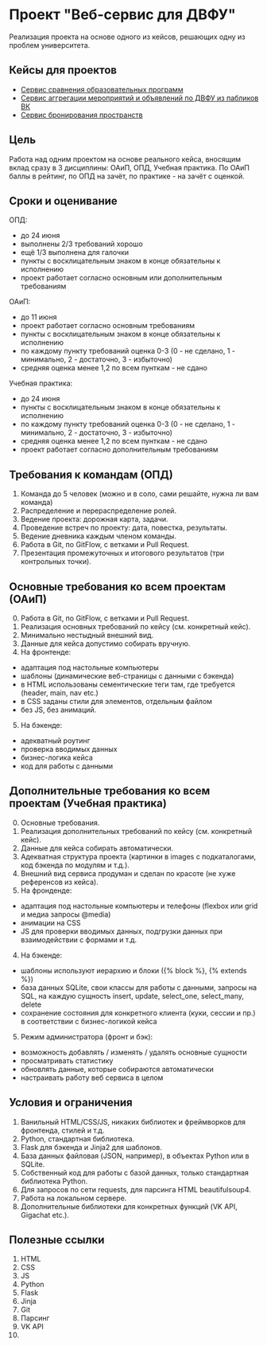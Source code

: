 # Проект "Веб-сервис для ДВФУ"

Реализация проекта на основе одного из кейсов, решающих одну из проблем университета.

## Кейсы для проектов

- [Сервис сравнения образовательных программ](webservice/comparison.md)
- [Сервис аггрегации мероприятий и объявлений по ДВФУ из пабликов ВК](webservice/events.md)
- [Сервис бронирования пространств](webservice/booking.md)

## Цель
Работа над одним проектом на основе реального кейса, вносящим вклад сразу в 3 дисциплины: ОАиП, ОПД, Учебная практика.
По ОАиП баллы в рейтинг, по ОПД на зачёт, по практике - на зачёт с оценкой.

## Сроки и оценивание

ОПД:
- до 24 июня
- выполнены 2/3 требований хорошо
- ещё 1/3 выполнена для галочки
- пункты с восклицательным знаком в конце обязательны к исполнению
- проект работает согласно основным или дополнительным требованиям  

ОАиП:
- до 11 июня
- проект работает согласно основным требованиям
- пункты с восклицательным знаком в конце обязательны к исполнению
- по каждому пункту требований оценка 0-3 (0 - не сделано, 1 - минимально, 2 - достаточно, 3 - избыточно)
- средняя оценка менее 1,2 по всем пунткам - не сдано

Учебная практика:
- до 24 июня
- пункты с восклицательным знаком в конце обязательны к исполнению
- по каждому пункту требований оценка 0-3 (0 - не сделано, 1 - минимально, 2 - достаточно, 3 - избыточно)
- средняя оценка менее 1,2 по всем пунткам - не сдано
- проект работает согласно дополнительным требованиям

## Требования к командам (ОПД)

1. Команда до 5 человек (можно и в соло, сами решайте, нужна ли вам команда)
2. Распределение и перераспределение ролей.
3. Ведение проекта: дорожная карта, задачи.
4. Проведение встреч по проекту: дата, повестка, результаты.
5. Ведение дневника каждым членом команды.
6. Работа в Git, по GitFlow, с ветками и Pull Request.
7. Презентация промежуточных и итогового результатов (три контрольных точки).

## Основные требования ко всем проектам (ОАиП)
0. Работа в Git, по GitFlow, с ветками и Pull Request.
1. Реализация основных требований по кейсу (см. конкретный кейс).
2. Минимально нестыдный внешний вид.
3. Данные для кейса допустимо собирать вручную.
4. На фронтенде:
- адаптация под настольные компьютеры
- шаблоны (динамические веб-страницы с данными с бэкенда)
- в HTML использованы сементические теги там, где требуется (header, main, nav etc.)
- в CSS заданы стили для элементов, отдельным файлом
- без JS, без анимаций.
5. На бэкенде:
- адекватный роутинг
- проверка вводимых данных
- бизнес-логика кейса
- код для работы с данными

## Дополнительные требования ко всем проектам (Учебная практика)
0. Основные требования.
1. Реализация дополнительных требований по кейсу (см. конкретный кейс).
2. Данные для кейса собирать автоматически.
3. Адекватная структура проекта (картинки в images с подкаталогами, код бэкенда по модулям и т.д.).
4. Внешний вид сервиса продуман и сделан по красоте (не хуже референсов из кейса).
5. На фронденде:
- адаптация под настольные компьютеры и телефоны (flexbox или grid и медиа запросы @media)
- анимации на CSS
- JS для проверки вводимых данных, подгрузки данных при взаимодействии с формами и т.д.
4. На бэкенде:
- шаблоны используют иерархию и блоки ({% block %}, {% extends %})
- база данных SQLite, свои классы для работы с данными, запросы на SQL, на каждую сущность insert, update, select_one, select_many, delete
- сохранение состояния для конкретного клиента (куки, сессии и пр.) в соответствии с бизнес-логикой кейса
5. Режим администратора (фронт и бэк): 
- возможность добавлять / изменять / удалять основные сущности
- просматривать статистику
- обновлять данные, которые собираются автоматически
- настраивать работу веб сервиса в целом

## Условия и ограничения
1. Ванильный HTML/CSS/JS, никаких библиотек и фреймворков для фронтенда, стилей и т.д.
2. Python, стандартная библиотека.
3. Flask для бэкенда и Jinja2 для шаблонов.
4. База данных файловая (JSON, например), в объектах Python или в SQLite.
5. Собственный код для работы с базой данных, только стандартная библиотека Python.
6. Для запросов по сети requests, для парсинга HTML beautifulsoup4.
7. Работа на локальном сервере.
8. Дополнительные библиотеки для конкретных функций (VK API, Gigachat etc.).

## Полезные ссылки
1. HTML
2. CSS
3. JS
4. Python
5. Flask
6. Jinja
7. Git
8. Парсинг
9. VK API
10. 


